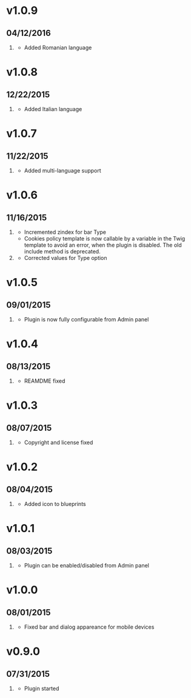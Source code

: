 # v1.0.9
## 04/12/2016

1. [](#new)
    * Added Romanian language

# v1.0.8
## 12/22/2015

1. [](#new)
    * Added Italian language

# v1.0.7
## 11/22/2015

1. [](#new)
    * Added multi-language support

# v1.0.6
## 11/16/2015

1. [](#improved)
    * Incremented zindex for bar Type
    * Cookies policy template is now callable by a variable in the Twig template to avoid an error, when the plugin is disabled. The old include method is deprecated.
2. [](#bugfix)
    * Corrected values for Type option

# v1.0.5
## 09/01/2015

1. [](#improved)
    * Plugin is now fully configurable from Admin panel

# v1.0.4
## 08/13/2015

1. [](#bugfix)
    * REAMDME fixed

# v1.0.3
## 08/07/2015

1. [](#bugfix)
    * Copyright and license fixed

# v1.0.2
## 08/04/2015

1. [](#improved)
    * Added icon to blueprints

# v1.0.1
## 08/03/2015

1. [](#improved)
    * Plugin can be enabled/disabled from Admin panel

# v1.0.0
## 08/01/2015

1. [](#bugfix)
    * Fixed bar and dialog appareance for mobile devices

# v0.9.0
## 07/31/2015

1. [](#new)
    * Plugin started

